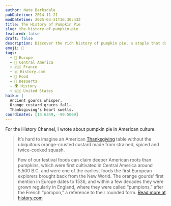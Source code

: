 ```yaml
---
author: Nate Barksdale
pubDatetime: 2014-11-21
modDatetime: 2025-03-31T16:30:43Z
title: The History of Pumpkin Pie
slug: the-history-of-pumpkin-pie
featured: false
draft: false
description: Discover the rich history of pumpkin pie, a staple that dates back to 5,500 B.C. and symbolizes American tradition and celebration.
emoji: 🥧
tags:
  - 🍷 Europe
  - 🥑 Central America
  - 🇫🇷 France
  - 🇭 History.com
  - 🍗 Food
  - 🍬 Desserts
  - 🌍 History
  - 🇺🇸 United States
haiku: |
  Ancient gourds whisper,  
  Orange custard graces fall—  
  Thanksgiving's heart swells.
coordinates: [14.6349, -90.5069]
---
```


For the History Channel, I wrote about pumpkin pie in American culture.

> It’s hard to imagine an American [Thanksgiving](https://www.history.com/topics/thanksgiving/history-of-thanksgiving) table without the ubiquitous orange-crusted custard made from strained, spiced and twice-cooked squash.
>
> Few of our festival foods can claim deeper American roots than pumpkins, which were first cultivated in Central America around 5,500 B.C. and were one of the earliest foods the first European explorers brought back from the New World. The orange gourds’ first mention in Europe dates to 1536, and within a few decades they were grown regularly in England, where they were called “pumpions,” after the French “pompon,” a reference to their rounded form.
> [Read more at history.com](https://www.history.com/news/the-history-of-pumpkin-pie)
